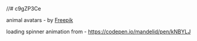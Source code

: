 //# c9gZP3Ce

animal avatars - by <a href="https://www.freepik.com/free-vector/animal-avatars_766618.htm#query=animal%20avatars&position=0&from_view=keyword&track=ais">Freepik</a>

loading spinner animation from - https://codepen.io/mandelid/pen/kNBYLJ 
